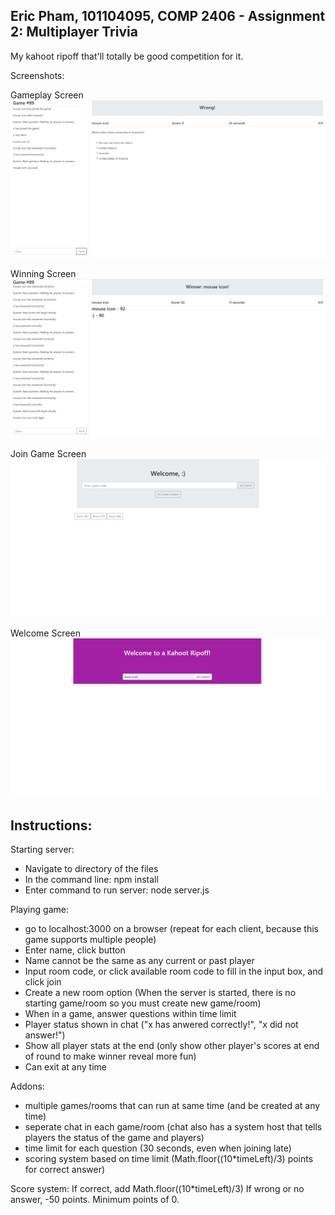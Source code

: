 Eric Pham, 101104095, COMP 2406 - Assignment 2: Multiplayer Trivia
----------------------------
My kahoot ripoff that'll totally be good competition for it.

Screenshots:

Gameplay Screen
![gameplay](/images/triviaGameplay.png)

Winning Screen
![winner](/images/triviaWinner.png)

Join Game Screen
![joining](/images/triviaSign.png)

Welcome Screen
![welcome](/images/triviaMenu.png)

Instructions:
-------------
Starting server:
- Navigate to directory of the files
- In the command line: npm install
- Enter command to run server: node server.js

Playing game:
- go to localhost:3000 on a browser (repeat for each client, because this game supports multiple people)
- Enter name, click button
- Name cannot be the same as any current or past player
- Input room code, or click available room code to fill in the input box, and click join
- Create a new room option (When the server is started, there is no starting game/room so you must create new game/room)
- When in a game, answer questions within time limit
- Player status shown in chat ("x has anwered correctly!", "x did not answer!")
- Show all player stats at the end (only show other player's scores at end of round to make winner reveal more fun)
- Can exit at any time

Addons:
- multiple games/rooms that can run at same time (and be created at any time)
- seperate chat in each game/room (chat also has a system host that tells players the status of the game and players)
- time limit for each question (30 seconds, even when joining late)
- scoring system based on time limit (Math.floor((10*timeLeft)/3) points for correct answer)

Score system:
If correct, add Math.floor((10*timeLeft)/3)
If wrong or no answer, -50 points. Minimum points of 0.
